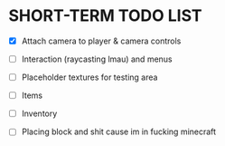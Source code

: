 # SHORT-TERM TODO LIST
- [x] Attach camera to player & camera controls
- [ ] Interaction (raycasting lmau) and menus
- [ ] Placeholder textures for testing area 
- [ ] Items
- [ ] Inventory
- [ ] Placing block and shit cause im in fucking minecraft

